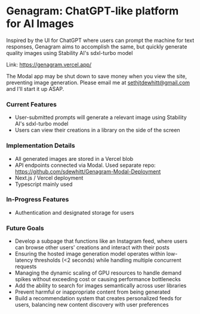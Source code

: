 # Genagram: ChatGPT-like platform for AI Images
Inspired by the UI for ChatGPT where users can prompt the machine for text responses, Genagram aims to accomplish the same, but quickly generate quality images using Stability AI's sdxl-turbo model

Link: https://genagram.vercel.app/

The Modal app may be shut down to save money when you view the site, preventing image generation. Please email me at sethjtdewhitt@gmail.com and I'll start it up ASAP.

### Current Features
- User-submitted prompts will generate a relevant image using Stability AI's sdxl-turbo model
- Users can view their creations in a library on the side of the screen

### Implementation Details
- All generated images are stored in a Vercel blob
- API endpoints connected via Modal. Used separate repo: https://github.com/sdewhitt/Genagram-Modal-Deployment
- Next.js / Vercel deployment
- Typescript mainly used

### In-Progress Features
- Authentication and designated storage for users

### Future Goals
- Develop a subpage that functions like an Instagram feed, where users can browse other users' creations and interact with their posts
- Ensuring the hosted image generation model operates within low-latency thresholds (<2 seconds) while handling multiple concurrent requests
- Managing the dynamic scaling of GPU resources to handle demand spikes without exceeding cost or causing performance bottlenecks
- Add the ability to search for images semantically across user libraries
- Prevent harmful or inappropriate content from being generated
- Build a recommendation system that creates personalized feeds for users, balancing new content discovery with user preferences


